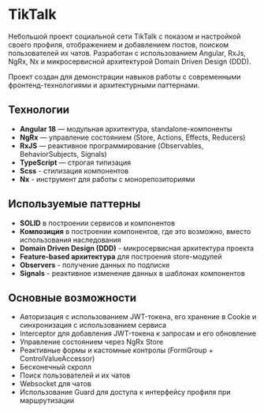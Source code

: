 # TikTalk

Небольшой проект социальной сети TikTalk с показом и настройкой своего профиля, отображением и добавлением постов, поиском пользователей их чатов.
Разработан с использованием Angular, RxJs, NgRx, Nx и микросервисной архитектурой Domain Driven Design (DDD).

Проект создан для демонстрации навыков работы с современными фронтенд-технологиями и архитектурными паттернами.

## Технологии

- **Angular 18** — модульная архитектура, standalone-компоненты
- **NgRx** — управление состоянием (Store, Actions, Effects, Reducers)
- **RxJS** — реактивное программирование (Observables, BehaviorSubjects, Signals)
- **TypeScript** — строгая типизация
- **Scss** - стилизация компонентов
- **Nx** - инструмент для работы с монорепозиториями

## Используемые паттерны

- **SOLID** в построении сервисов и компонентов
- **Композиция** в построении компонентов, где это возможно, вместо использования наследования
- **Domain Driven Design (DDD)** - микросервисная архитектура проекта
- **Feature-based архитектура** для построения store-модулей
- **Observers** - получение данных по подписке
- **Signals** - реактивное изменение данных в шаблонах компонентов

## Основные возможности

- Авторизация с использованием JWT-токена, его хранение в Cookie и синхронизация с использованием сервиса
- Interceptor для добавления JWT-токена к запросам и его обновление
- Управление состоянием через NgRx Store
- Реактивные формы и кастомные контролы (FormGroup + ControlValueAccessor)
- Бесконечный скролл
- Поиск пользователей и их чатов
- Websocket для чатов
- Использование Guard для доступа к интерфейсу профиля при маршрутизации
